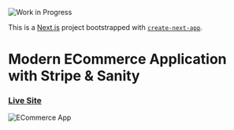 ![Work in Progress](https://i.ibb.co/wsT0cVz/work-in-progress-3.png)

This is a [Next.js](https://nextjs.org/) project bootstrapped with [`create-next-app`](https://github.com/vercel/next.js/tree/canary/packages/create-next-app).

# Modern ECommerce Application with Stripe & Sanity

### [Live Site]()

![ECommerce App](https://i.ibb.co/3sNnchz/sneakers.png)